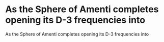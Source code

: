 # As the Sphere of Amenti completes opening its D-3 frequencies into

As the Sphere of Amenti completes opening its D-3 frequencies into